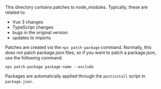 This directory contains patches to node_modules.
Typically, these are related to:

- Vue 3 changes
- TypeScript changes
- bugs in the original version
- updates to imports

Patches are created via the `npx patch-package` command.
Normally, this does not patch package.json files, so if you want to patch a package.json, use the following command:

```shell
npx patch-package package-name --exclude
```

Packages are automatically applied through the `postinstall` script in `package.json`.
